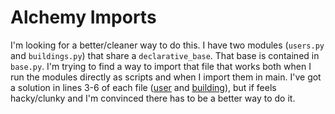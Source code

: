 # Alchemy Imports
I'm looking for a better/cleaner way to do this. I have two modules (`users.py` and `buildings.py`) that share a `declarative_base`. That base is contained in `base.py`. I'm trying to find a way to import that file that works both when I run the modules directly as scripts and when I import them in main. I've got a solution in lines 3-6 of each file ([user](https://github.com/Dacromir/alchemy-imports/blob/master/models/user.py#L3-L6) and [building](https://github.com/Dacromir/alchemy-imports/blob/master/models/building.py#L3-L6)), but if feels hacky/clunky and I'm convinced there has to be a better way to do it.
